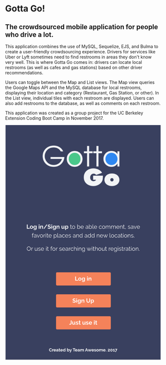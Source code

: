 # Gotta Go!

## The crowdsourced mobile application for people who drive a lot.

This application combines the use of MySQL, Sequelize, EJS, and Bulma to create a user-friendly crowdsourcing experience. Drivers for services like Uber or Lyft sometimes need to find restrooms in areas they don't know very well. This is where Gotta Go comes in: drivers can locate local restrooms (as well as cafes and gas stations) based on other driver recommendations.

Users can toggle between the Map and List views. The Map view queries the Google Maps API and the MySQL database for local restrooms, displaying their location and category (Restaurant, Gas Station, or other). In the List view, individual tiles with each restroom are displayed. Users can also add restrooms to the database, as well as comments on each restroom.  

This application was created as a group project for the UC Berkeley Extension Coding Boot Camp in November 2017.

![gotta-go](GottaGo.png "GottaGo")
